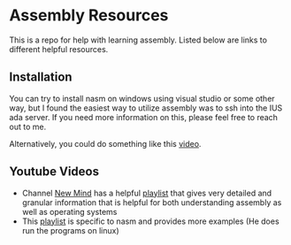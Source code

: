 # Assembly Resources

This is a repo for help with learning assembly. Listed below are links to different helpful resources.

## Installation

You can try to install nasm on windows using visual studio or some other way, but I found the easiest way to utilize assembly was to ssh into the IUS ada server. If you need more information on this, please feel free to reach out to me.

Alternatively, you could do something like this [video](https://www.youtube.com/watch?v=W8UTCqWb2eQ).

## Youtube Videos

- Channel [New Mind](https://www.youtube.com/c/NewMind) has a helpful [playlist](https://www.youtube.com/playlist?list=PLC7a8fNahjQ8IkiD5f7blIYrro9oeIfJU) that gives very detailed and granular information that is helpful for both understanding assembly as well as operating systems
- This [playlist](https://www.youtube.com/playlist?list=PLmxT2pVYo5LB5EzTPZGfFN0c2GDiSXgQe) is specific to nasm and provides more examples (He does run the programs on linux)
